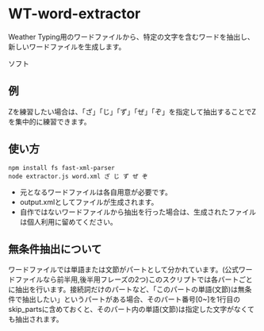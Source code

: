 # WT-word-extractor

Weather Typing用のワードファイルから、特定の文字を含むワードを抽出し、新しいワードファイルを生成します。

ソフト

## 例

Zを練習したい場合は、「ざ」「じ」「ず」「ぜ」「ぞ」を指定して抽出することでZを集中的に練習できます。

## 使い方

```
npm install fs fast-xml-parser
node extractor.js word.xml ざ じ ず ぜ ぞ
```

- 元となるワードファイルは各自用意が必要です。
- output.xmlとしてファイルが生成されます。
- 自作ではないワードファイルから抽出を行った場合は、生成されたファイルは個人利用に留めてください。

## 無条件抽出について
ワードファイルでは単語または文節がパートとして分かれています。(公式ワードファイルなら前半用,後半用フレーズの2つ)このスクリプトでは各パートごとに抽出を行います。接続詞だけのパートなど、「このパートの単語(文節)は無条件で抽出したい」というパートがある場合、そのパート番号[0~]を1行目のskip_partsに含めておくと、そのパート内の単語(文節)は指定した文字がなくても抽出されます。
